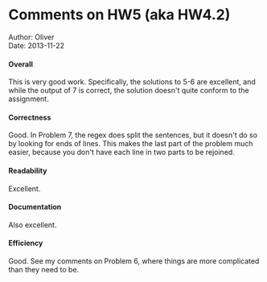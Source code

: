 # Comments on HW5 (aka HW4.2)

Author: Oliver  
Date: 2013-11-22

#### Overall

This is very good work. Specifically, the solutions to 5-6 are excellent, and while the output of 7 is correct, the solution doesn't quite conform to the assignment.

#### Correctness

Good. In Problem 7, the regex does split the sentences, but it doesn't do so by looking for ends of lines. This makes the last part of the problem much easier, because you don't have each line in two parts to be rejoined.

#### Readability

Excellent.

#### Documentation

Also excellent.

#### Efficiency

Good. See my comments on Problem 6, where things are more complicated than they need to be.